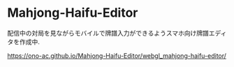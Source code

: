 # Mahjong-Haifu-Editor
配信中の対局を見ながらモバイルで牌譜入力ができるようスマホ向け牌譜エディタを作成中. 

https://ono-ac.github.io/Mahjong-Haifu-Editor/webgl_mahjong-haifu-editor/
